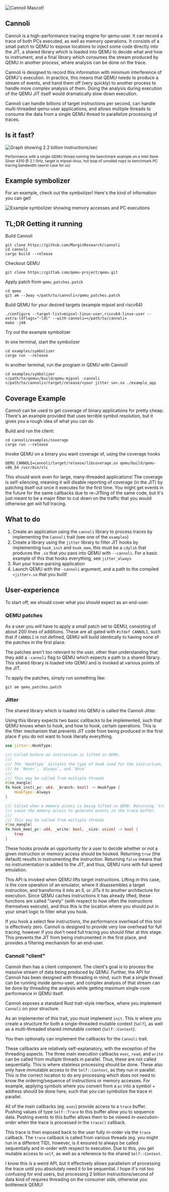 ![Cannoli Mascot!](/.assets/logo.png)

## Cannoli

Cannoli is a high-performance tracing engine for qemu-user. It can record a
trace of both PCs executed, as well as memory operations. It consists of a
small patch to QEMU to expose locations to inject some code directly into the
JIT, a shared library which is loaded into QEMU to decide what and how to
instrument, and a final library which consumes the stream produced by QEMU in
another process, where analysis can be done on the trace.

Cannoli is designed to record this information with minimum interference of
QEMU's execution. In practice, this means that QEMU needs to produce a stream
of events, and hand them off (very quickly) to another process to handle more
complex analysis of them. Doing the analysis during execution of the QEMU JIT
itself would dramatically slow down execution.

Cannoli can handle billions of target instructions per second, can handle
multi-threaded qemu-user applications, and allows multiple threads to consume
the data from a single QEMU thread to parallelize processing of traces.

## Is it fast?

![Graph showing 2.2 billion instructions/sec](/.assets/perf_graph.png)

<sub>Performance with a single QEMU thread running the benchmark example on a
Intel Xeon Silver 4310 @ 2.1 GHz, target is mipsel-linux, hot loop of
unrolled nops to benchmark PC tracing bandwidth (worst case for us)</sub>

## Example symbolizer

For an example, check out the symbolizer! Here's the kind of information you
can get!

![Example symbolizer showing memory accesses and PC executions](/.assets/example_symbol.png)

## TL;DR Getting it running

Build Cannoli

```
git clone https://github.com/MarginResearch/cannoli
cd cannoli
cargo build --release
```

Checkout QEMU

```
git clone https://gitlab.com/qemu-project/qemu.git
```

Apply patch from `qemu_patches.patch`

```
cd qemu
git am --3way </path/to/cannoli>/qemu_patches.patch
```

Build QEMU for your desired targets (example mipsel and riscv64)

```
./configure --target-list=mipsel-linux-user,riscv64-linux-user --extra-ldflags="-ldl" --with-cannoli=</path/to/cannoli>
make -j48
```

Try out the example symbolizer

In one terminal, start the symbolizer

```
cd examples/symbolizer
cargo run --release
```

In another terminal, run the program in QEMU with Cannoli!

```
cd examples/symbolizer
</path/to/qemu>/build/qemu-mipsel -cannoli </path/to/cannoli>/target/release/<your jitter so>.so ./example_app
```

## Coverage Example

Cannoli can be used to get coverage of binary applications for pretty cheap.
There's an example provided that uses terrible symbol resolution, but it gives
you a rough idea of what you can do

Build and run the client:

```
cd cannoli/examples/coverage
cargo run --release
```

Invoke QEMU on a binary you want coverage of, using the coverage hooks

```
QEMU_CANNOLI=cannoli/target/release/libcoverage.so qemu/build/qemu-x86_64 /usr/bin/vlc
```

This should work even for large, many-threaded applications! The coverage is
self-silencing, meaning it will disable reporting of coverage (in the JIT) by
patching itself out once it executes for the first time. You might get events
in the future for the same callbacks due to re-JITting of the same code, but
it's just meant to be a major filter to cut down on the traffic that you would
otherwise get will full tracing.

## What to do

1. Create an application using the `cannoli` library to process traces by
   implementing the `Cannoli` trait (see one of the `examples`)
2. Create a library using the `jitter` library to filter JIT hooks by
   implementing `hook_inst` and `hook_mem`, this must be a `cdylib` that
   produces the `.so` that you pass into QEMU with `--cannoli`. For a basic
   example of this that hooks everything, see `jitter_always`
3. Run your trace-parsing application
4. Launch QEMU with the `-cannoli` argument, and a path to the compiled
   `<jitter>.so` that you built!

## User-experience

To start off, we should cover what you should expect as an end-user.

### QEMU patches

As a user you will have to apply a small patch set to QEMU, consisting of about
200 lines of additions. These are all gated with `#ifdef CANNOLI`, such that if
`CANNOLI` is not defined, QEMU will build identically to having none of the
patches in the first place.

The patches aren't too relevant to the user, other than understanding that they
add a `-cannoli` flag to QEMU which expects a path to a shared library. This
shared library is loaded into QEMU and is invoked at various points of the JIT.

To apply the patches, simply run something like:

`git am qemu_patches.patch`

### Jitter

The shared library which is loaded into QEMU is called the Cannoli Jitter.

Using this library expects two basic callbacks to be implemented, such that
QEMU knows when to hook, and how to hook, certain operations. This is the
filter mechanism that prevents JIT code from being produced in the first place
if you do not want to hook literally everything.

```rust
use jitter::HookType;

/// Called before an instruction is lifted in QEMU.
///
/// The `HookType` dictates the type of hook used for the instruction, and may
/// be `Never`, `Always`, and `Once`
///
/// This may be called from multiple threads
#[no_mangle]
fn hook_inst(_pc: u64, _branch: bool) -> HookType {
    HookType::Always
}

/// Called when a memory access is being lifted in QEMU. Returning `true` will
/// cause the memory access to generate events in the trace buffer.
///
/// This may be called from multiple threads
#[no_mangle]
fn hook_mem(_pc: u64, _write: bool, _size: usize) -> bool {
    true
}
```

These hooks provide an opportunity for a user to decide whether or not a given
instruction or memory access should be hooked. Returning `true` (the default)
results in instrumenting the instruction. Returning `false` means that no
instrumentation is added to the JIT, and thus, QEMU runs with full speed
emulation.

This API is invoked when QEMU lifts target instructions. Lifting in this case,
is the core operation of an emulator, where it disassembles a target
instruction, and transforms it into an IL or JITs it to another architecture
for execution. Since QEMU caches instructions it has already lifted, these
functions are called "rarely" (with respect to how often the instructions
themselves execute), and thus this is the location where you should put in your
smart logic to filter what you hook.

If you hook a select few instructions, the performance overhead of this tool is
effectively zero. Cannoli is designed to provide very low overhead for full
tracing, however if you don't need full tracing you should filter at this
stage. This prevents the JIT from being instrumented in the first place, and
provides a filtering mechanism for an end-user.

### Cannoli "client"

Cannoli then has a client component. The client's goal is to process the massive
stream of data being produced by QEMU. Further, the API for Cannoli has been
designed with threading in mind, such that a single thread can be running
inside qemu-user, and complex analysis of that stream can be done by threading
the analysis while getting maximum single-core performance in QEMU itself.

Cannoli exposes a standard Rust trait-style interface, where you implement
`Cannoli` on your structure.

As an implementer of this trait, you must implement `init`. This is where you
create a structure for both a single-threaded mutable context (`Self`), as well
as a multi-threaded shared immutable context (`Self::Context`).

You then optionally can implement the callbacks for the `Cannoli` trait.

These callbacks are relatively self-explanatory, with the exception of the
threading aspects. The three main execution callbacks `exec`, `read`, and
`write` can be called from multiple threads in parallel. Thus, these are not
called sequentially. This is where stateless processing should be done. These
also only have immutable access to the `Self::Context`, as they run in
parallel. This is the correct location to do any processing which does not need
to know the ordering/sequence of instructions or memory accesses. For example,
applying symbols where you convert from a `pc` into a symbol + address should
be done here, such that you can symbolize the trace in parallel.

All of the main callbacks (eg. `exec`) provide access to a `trace` buffer.
Pushing values of type `Self::Trace` to this buffer allow you to sequence data.
Pushing events to this buffer allows them to be viewed _in-execution-order_
when the trace is processed in the `trace()` callback.

This trace is then exposed back to the user fully in-order via the `trace`
callback. The `trace` callback is called from various threads (eg. you might
run in a different TID), however, is it ensured to always be called
sequentially and in-order with respect to execution. Due to this, you get
mutable access to `self`, as well as a reference to the shared `Self::Context`.

I know this is a weird API, but it effectively allows parallelism of processing
the trace until you absolutely need it to be sequential. I hope it's not too
confusing for end users, but processing 2 billion instructions/second of data
kind of requires threading on the consumer side, otherwise you bottleneck QEMU!

